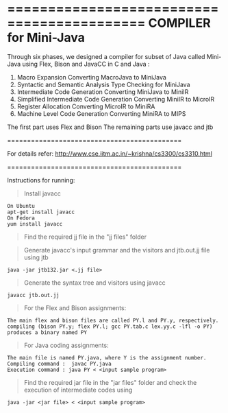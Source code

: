 ===========================================
COMPILER for Mini-Java
===========================================

Through six phases, we designed a compiler for subset of Java called Mini-Java using Flex, Bison and JavaCC in C and Java :

1. Macro Expansion
	Converting MacroJava to MiniJava
2. Syntactic and Semantic Analysis
	Type Checking for MiniJava
3. Intermediate Code Generation
	Converting MiniJava to MiniIR
4. Simplified Intermediate Code Generation
	Converting MiniIR to MicroIR
5. Register Allocation
	Converting MicroIR to MiniRA
6. Machine Level Code Generation
	Converting MiniRA to MIPS

The first part uses Flex and Bison
The remaining parts use javacc and jtb

============================================

For details refer: http://www.cse.iitm.ac.in/~krishna/cs3300/cs3310.html

============================================

Instructions for running: 


> Install javacc

	On Ubuntu
	apt-get install javacc
	On Fedora
	yum install javacc

> Find the required jj file in the "jj files" folder

> Generate javacc's input grammar and the visitors and jtb.out.jj file using jtb

	java -jar jtb132.jar <.jj file>

> Generate the syntax tree and visitors using javacc

	javacc jtb.out.jj

> For the Flex and Bison assignments:
	
	The main flex and bison files are called PY.l and PY.y, respectively.
	compiling (bison PY.y; flex PY.l; gcc PY.tab.c lex.yy.c -lfl -o PY) produces a binary named PY 

> For Java coding assignments:
	
	The main file is named PY.java, where Y is the assignment number.
	Compiling command :  javac PY.java
	Execution command : java PY < <input sample program>

> Find the required jar file in the "jar files" folder and check the execution of intermediate codes using

	java -jar <jar file> < <input sample program>